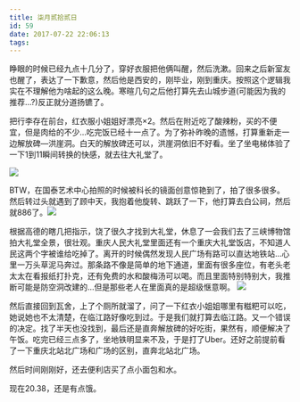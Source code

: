 ```yaml
---
title: 柒月贰拾贰日
id: 59
date: 2017-07-22 22:06:13
tags:
---
```


睁眼的时候已经九点十几分了，穿好衣服把他俩叫醒，然后洗漱。回来之后新室友也醒了，表达了一下歉意，然后他是西安的，刚毕业，刚到重庆。按照这个逻辑我实在不理解他为啥起的这么晚。寒暄几句之后他打算先去山城步道(可能因为我的推荐...?)反正就分道扬镳了。

把行李存在前台，红衣服小姐姐好漂亮×2。然后在附近吃了酸辣粉，买的不便宜，但是肉给的不少...吃完饭已经十一点了。为了弥补昨晚的遗憾，打算重新走一边解放碑—洪崖洞。白天的解放碑还可以，洪崖洞依旧不好看。坐了坐电梯体验了一下1到11瞬间转换的快感，就去往大礼堂了。

![](http://img.cyrise.cn/2017/07/20170722_113627.jpg)


BTW，在国泰艺术中心拍照的时候被科长的镜面创意惊艳到了，拍了很多很多。然后转过头就遇到了顾中天，我抱着他旋转、跳跃了一下，他打算去白公祠，然后就886了。![](https://moffice-note.s3.cn-north-1.amazonaws.com.cn/notes/22491339/1be6dcaba09d4566eb3d1b0322c06351.jpg?X-Amz-Algorithm=AWS4-HMAC-SHA256&amp;X-Amz-Credential=ASIAPDKHKVOG3EH4WLGA%2F20170729%2Fcn-north-1%2Fs3%2Faws4_request&amp;X-Amz-Date=20170729T140615Z&amp;X-Amz-Expires=900&amp;X-Amz-Security-Token=FQoDYXdzEL7%2F%2F%2F%2F%2F%2F%2F%2F%2F%2FwEaDJ4xU1XjjikggAXgnyKLAsr%2BTJWPo2vatXAhc9wYj%2BIe%2Fpg5ruDjcHnV7r136KLtd6tRaLcADgQLpWKqLNAqH4D0jec0qgSnZlESNQ9Oz7a0v3tdude4xyhaEMURM8%2BbKvD0ueDO8RLV52m5ihO5S4ygMrIBi2%2FJJwiok6kDBMgThno8zI3tQMP111u8EWReDPt7AE%2F0965o8IVQpuzBEv%2BFCdC3byddiJNRRLm1rH6sYLs2eJjxJdEGBBS0mLre3QOQ1vMUXqtr8gaM5rBoeLRAP4GHJ78XXrb9C5Rbr616wYBkPZ56mjevIk2HPJRq7Qj1x9RtqC7CnL3u4iDYvVF3oSdmQpAjSC%2FW2jjYXLop6H1Uj6kdT%2B20gCi0ofLLBQ%3D%3D&amp;X-Amz-Signature=7dced0285b030ed799096b599737e3357f1128c83d7c670d5fc4f9adecc8b587&amp;X-Amz-SignedHeaders=host)

根据高德的瞎几把指示，饶了很久才找到大礼堂，休息了一会我们去了三峡博物馆拍大礼堂全景，很壮观。重庆人民大礼堂里面还有一个重庆大礼堂饭店，不知道人民这两个字被谁给吃掉了。离开的时候偶然发现人民广场有路可以直达地铁站...心里一万头草泥马奔过。那条路不像是简单的地下通道，里面有很多座位，有老头老太太在看报纸打扑克，还有免费的水和酸梅汤可以喝。而且里面特别特别大，我推断可能是防空洞改建的...但是那些老人在里面真的是超级惬意啊。
![](http://img.cyrise.cn/2017/07/20170722_130017-01.jpeg)

然后直接回到瓦舍，上了个厕所就溜了，问了一下红衣小姐姐哪里有糍粑可以吃，她说她也不太清楚，在临江路好像吃到过。于是我们就打算去临江路。又一个错误的决定。找了半天也没找到，最后还是直奔解放碑的好吃街，果然有，顺便解决了午饭。吃完已经三点多了，坐地铁明显来不及，于是打了Uber。还好之前提前看了一下重庆北站北广场和广场的区别，直奔北站北广场。

然后时间刚刚好，还去便利店买了点小面包和水。

现在20.38，还是有点饿。

